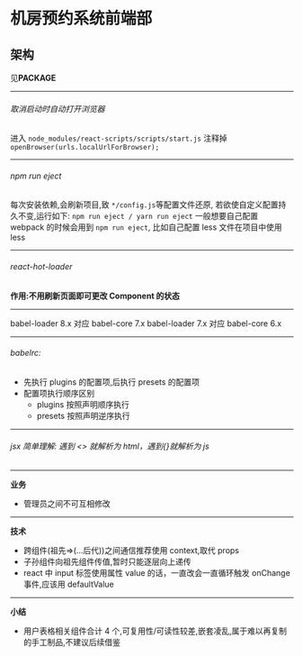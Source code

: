 # 机房预约系统前端部

## 架构

见**PACKAGE**

---

###### 取消启动时自动打开浏览器

进入 `node_modules/react-scripts/scripts/start.js`
注释掉 `openBrowser(urls.localUrlForBrowser);`

---

###### npm run eject

每次安装依赖,会刷新项目,致 `*/config.js`等配置文件还原,
若欲使自定义配置持久不变,运行如下:
`npm run eject / yarn run eject`
一般想要自己配置 webpack 的时候会用到 `npm run eject`, 比如自己配置 less 文件在项目中使用 less

---

###### react-hot-loader

**作用:不用刷新页面即可更改 Component 的状态**

---

babel-loader 8.x 对应 babel-core 7.x
babel-loader 7.x 对应 babel-core 6.x

---

###### babelrc:

- 先执行 plugins 的配置项,后执行 presets 的配置项
- 配置项执行顺序区别
  - plugins 按照声明顺序执行
  - presets 按照声明逆序执行

---

###### jsx 简单理解: 遇到 <> 就解析为 html，遇到{}就解析为 js

---

**业务**

- 管理员之间不可互相修改

---

**技术**

- 跨组件(祖先=>(...后代))之间通信推荐使用 context,取代 props
- 子孙组件向祖先组件传值,暂时只能逐层向上递传
- react 中 input 标签使用属性 value 的话，一直改会一直循环触发 onChange 事件,应该用 defaultValue

---

**小结**

- 用户表格相关组件合计 4 个,可复用性/可读性较差,嵌套凌乱,属于难以再复制的手工制品,不建议后续借鉴
